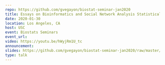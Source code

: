 ```yaml
---
repo: https://github.com/gvegayon/biostat-seminar-jan2020
title: Essays on Bioinformatics and Social Network Analysis Statistical and Computational Methods for Complex Systems
date: 2020-01-30
location: Los Angeles, CA
host: USC
event: Biostats Seminars
event_url: 
video: https://youtu.be/hWyjRm1U_tc
announcement: 
slides: https://github.com/gvegayon/biostat-seminar-jan2020/raw/master/slides.pdf
type: talk
---
```




